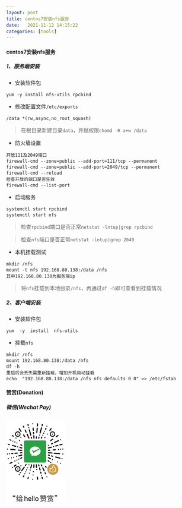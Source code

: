 ```yaml
---
layout: post
title: centos7安装nfs服务
date:   2021-11-12 14:15:22
categories: [tools]
---
```


#### centos7安装nfs服务

##### 1、服务端安装

* 安装软件包

```
yum -y install nfs-utils rpcbind
```

* 修改配置文件`/etc/exports`

```
/data *(rw,async,no_root_squash)
```

> 在根目录新建目录`data`，并赋权限`chomd -R a+w /data`

* 防火墙设置

```
开放111及2049端口
firewall-cmd --zone=public --add-port=111/tcp --permanent
firewall-cmd --zone=public --add-port=2049/tcp --permanent
firewall-cmd --reload
检查开放的端口是否生效
firewall-cmd --list-port
```

* 启动服务

```
systemctl start rpcbind
systemctl start nfs
```

> 检查`rpcbind`端口是否正常`netstat -lntup|grep rpcbind`

> 检查`nfs`端口是否正常`netstat -lntup|grep 2049`

* 本机挂载测试

```
mkdir /nfs
mount -t nfs 192.168.80.138:/data /nfs
其中192.168.80.138为服务端ip
```

> 将`nfs`挂载到本地目录`/nfs`，再通过`df -h`即可查看到挂载情况


##### 2、客户端安装

* 安装软件包

```
yum  -y  install  nfs-utils
```

* 挂载`nfs`

```
mkdir /nfs
mount 192.168.80.138:/data /nfs
df -h 
重启后会丢失需重新挂载，增加开机自动挂载
echo  "192.168.80.138:/data /nfs nfs defaults 0 0" >> /etc/fstab
```







#### 赞赏(Donation)


##### 微信(Wechat Pay)

![donation-wechatpay](/assets/img/donate-wechatpay.png)

